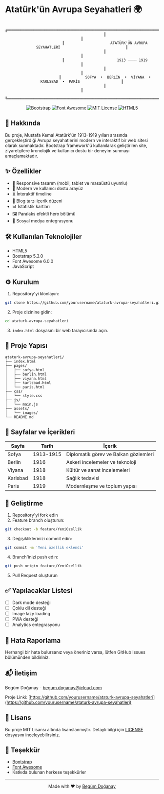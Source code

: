 # Atatürk'ün Avrupa Seyahatleri 🌍

<div align="center">

```
                     ╔════════════════════════════════════════════════════════════════════════════════╗
                     ║                                                                                ║
                     ║                     ATATÜRK'ÜN AVRUPA SEYAHATLERİ                              ║
                     ║                                                                                ║
                     ║                        1913 ──── 1919                                          ║
                     ║                                                                                ║
                     ║           SOFYA  •  BERLİN  •  VİYANA  •  KARLSBAD  •  PARİS                   ║
                     ║                                                                                ║
                     ╚════════════════════════════════════════════════════════════════════════════════╝
```

[![Bootstrap](https://img.shields.io/badge/Bootstrap-5.3.0-7952B3?style=for-the-badge&logo=bootstrap&logoColor=white)](https://getbootstrap.com)
[![Font Awesome](https://img.shields.io/badge/Font_Awesome-6.0.0-528DD7?style=for-the-badge&logo=fontawesome&logoColor=white)](https://fontawesome.com)
[![MIT License](https://img.shields.io/badge/License-MIT-green.svg?style=for-the-badge)](https://choosealicense.com/licenses/mit/)
[![HTML5](https://img.shields.io/badge/HTML5-E34F26?style=for-the-badge&logo=html5&logoColor=white)](https://www.w3.org/html/)

</div>

## 📖 Hakkında

Bu proje, Mustafa Kemal Atatürk'ün 1913-1919 yılları arasında gerçekleştirdiği Avrupa seyahatlerini modern ve interaktif bir web sitesi olarak sunmaktadır. Bootstrap framework'ü kullanılarak geliştirilen site, ziyaretçilere kronolojik ve kullanıcı dostu bir deneyim sunmayı amaçlamaktadır.

## ✨ Özellikler

- 📱 Responsive tasarım (mobil, tablet ve masaüstü uyumlu)
- 🎨 Modern ve kullanıcı dostu arayüz
- ⏳ İnteraktif timeline
- 📝 Blog tarzı içerik düzeni
- 📊 İstatistik kartları
- 🖼️ Paralaks efektli hero bölümü
- 🔗 Sosyal medya entegrasyonu

## 🛠️ Kullanılan Teknolojiler

- HTML5
- Bootstrap 5.3.0
- Font Awesome 6.0.0
- JavaScript

## ⚙️ Kurulum

1. Repository'yi klonlayın:
```bash
git clone https://github.com/yourusername/ataturk-avrupa-seyahatleri.git
```

2. Proje dizinine gidin:
```bash
cd ataturk-avrupa-seyahatleri
```

3. `index.html` dosyasını bir web tarayıcısında açın.

## 📂 Proje Yapısı

```
ataturk-avrupa-seyahatleri/
├── index.html
├── pages/
│   ├── sofya.html
│   ├── berlin.html
│   ├── viyana.html
│   ├── karlsbad.html
│   └── paris.html
├── css/
│   └── style.css
├── js/
│   └── main.js
├── assets/
│   └── images/
└── README.md
```

## 📄 Sayfalar ve İçerikleri

| Sayfa | Tarih | İçerik |
|-------|--------|---------|
| Sofya | 1913-1915 | Diplomatik görev ve Balkan gözlemleri |
| Berlin | 1916 | Askeri incelemeler ve teknoloji |
| Viyana | 1918 | Kültür ve sanat incelemeleri |
| Karlsbad | 1918 | Sağlık tedavisi |
| Paris | 1919 | Modernleşme ve toplum yapısı |

## 🚀 Geliştirme

1. Repository'yi fork edin
2. Feature branch oluşturun:
```bash
git checkout -b feature/YeniOzellik
```
3. Değişikliklerinizi commit edin:
```bash
git commit -m 'Yeni özellik eklendi'
```
4. Branch'inizi push edin:
```bash
git push origin feature/YeniOzellik
```
5. Pull Request oluşturun

## ✅ Yapılacaklar Listesi

- [ ] Dark mode desteği
- [ ] Çoklu dil desteği
- [ ] Image lazy loading
- [ ] PWA desteği
- [ ] Analytics entegrasyonu

## 🐛 Hata Raporlama

Herhangi bir hata bulursanız veya öneriniz varsa, lütfen GitHub Issues bölümünden bildiriniz.

## 📬 İletişim

Begüm Doğanay - [begum.doganay@icloud.com](mailto:begum.doganay@icloud.com)

Proje Linki: [https://github.com/yourusername/ataturk-avrupa-seyahatleri](https://github.com/yourusername/ataturk-avrupa-seyahatleri)

## 📝 Lisans

Bu proje MIT Lisansı altında lisanslanmıştır. Detaylı bilgi için [LICENSE](LICENSE) dosyasını inceleyebilirsiniz.

## 🙏 Teşekkür

- [Bootstrap](https://getbootstrap.com)
- [Font Awesome](https://fontawesome.com)
- Katkıda bulunan herkese teşekkürler

---

<div align="center">
Made with ❤️ by <a href="mailto:begum.doganay@icloud.com">Begüm Doğanay</a>
</div>
